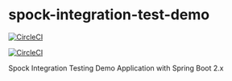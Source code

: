 # spock-integration-test-demo

[![CircleCI](https://img.shields.io/circleci/project/github/RedSparr0w/node-csgo-parser.svg)](https://circleci.com/gh/ozthemagician/spock-integration-test-demo)

[![CircleCI](https://circleci.com/gh/ozthemagician/spock-integration-test-demo.svg?style=svg)](https://circleci.com/gh/ozthemagician/spock-integration-test-demo)

Spock Integration Testing Demo Application with Spring Boot 2.x
